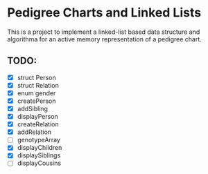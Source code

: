 # Pedigree Charts and Linked Lists

This is a project to implement a linked-list based data structure and algorithma for an active memory representation of a pedigree chart. 

## TODO:
  -  [x] struct Person
  -  [x] struct Relation
  -  [x] enum gender
  -  [x] createPerson
  -  [x] addSibling
  -  [x] displayPerson
  -  [x] createRelation
  -  [x] addRelation
  -  [ ] genotypeArray
  -  [x] displayChildren
  -  [x] displaySiblings
  -  [ ] displayCousins
